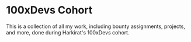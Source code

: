 # 100xDevs Cohort

This is a collection of all my work, including bounty assignments, projects, and more, done during Harkirat's 100xDevs cohort.
